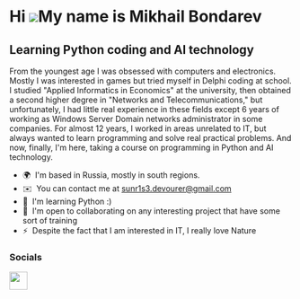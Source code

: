Hi ![](https://user-images.githubusercontent.com/18350557/176309783-0785949b-9127-417c-8b55-ab5a4333674e.gif)My name is Mikhail Bondarev
========================================================================================================================================

Learning Python coding and AI technology
----------------------------------------

From the youngest age I was obsessed with computers and electronics. Mostly I was interested in games but tried myself in Delphi coding at school. I studied "Applied Informatics in Economics" at the university, then obtained a second higher degree in "Networks and Telecommunications," but unfortunately, I had little real experience in these fields except 6 years of working as Windows Server Domain networks administrator in some companies. For almost 12 years, I worked in areas unrelated to IT, but always wanted to learn programming and solve real practical problems. And now, finally, I'm here, taking a course on programming in Python and AI technology.

* 🌍  I'm based in Russia, mostly in south regions.
* ✉️  You can contact me at [sunr1s3.devourer@gmail.com](mailto:sunr1s3.devourer@gmail.com)
* 🧠  I'm learning Python :)
* 🤝  I'm open to collaborating on any interesting project that have some sort of training
* ⚡  Despite the fact that I am interested in IT, I really love Nature


### Socials

<p align="left"> <a href="https://www.github.com/iM1k33" target="_blank" rel="noreferrer"> <picture> <source media="(prefers-color-scheme: dark)" srcset="https://raw.githubusercontent.com/danielcranney/readme-generator/main/public/icons/socials/github-dark.svg" /> <source media="(prefers-color-scheme: light)" srcset="https://raw.githubusercontent.com/danielcranney/readme-generator/main/public/icons/socials/github.svg" /> <img src="https://raw.githubusercontent.com/danielcranney/readme-generator/main/public/icons/socials/github.svg" width="32" height="32" /> </picture> </a></p>
